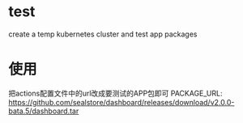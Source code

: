 # test
create a temp kubernetes cluster and test app packages

# 使用

把actions配置文件中的url改成要测试的APP包即可
   PACKAGE_URL: https://github.com/sealstore/dashboard/releases/download/v2.0.0-bata.5/dashboard.tar
  
